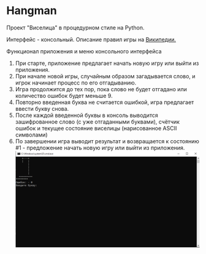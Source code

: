 
# Hangman

Проект "Виселица" в процедурном стиле на Python.

Интерфейс - консольный. Описание правил игры на [Википедии.](https://ru.wikipedia.org/wiki/%D0%92%D0%B8%D1%81%D0%B5%D0%BB%D0%B8%D1%86%D0%B0_(%D0%B8%D0%B3%D1%80%D0%B0))

Функционал приложения и меню консольного интерфейса
1. При старте, приложение предлагает начать новую игру или выйти из приложения.
2. При начале новой игры, случайным образом загадывается слово, и игрок начинает процесс по его отгадыванию.
3. Игра продолжится до тех пор, пока слово не будет отгадано или количество ошибок будет меньше 9.
4. Повторно введенная буква не считается ошибкой, игра предлагает ввести букву снова.
5. После каждой введенной буквы в консоль выводится зашифрованное слово (с уже отгаданными буквами), счётчик ошибок и текущее состояние виселицы (нарисованное ASCII символами)
6. По завершении игра выводит результат и возвращается к состоянию #1 - предложение начать новую игру или выйти из приложения.
![](https://github.com/Vladilexa1/HangmanPython/blob/master/HangmanPython/img/im.png)
